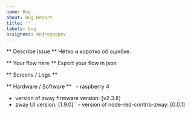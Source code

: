 ```yaml
---
name: Bug
about: Bug Report
title: ''
labels: bug
assignees: andreypopov
---
```


** Describe issue **
Чётко и коротко об ошибке.

** Your flow here **
Export your flow in json 

** Screens / Logs **


** Hardware / Software **
  - raspberry 4   
  - version of zway firmware version: [v2.3.8] 
  - zway UI version: [1.9.0]
  - version of node-red-contrib-zway: [0.0.1]

    

